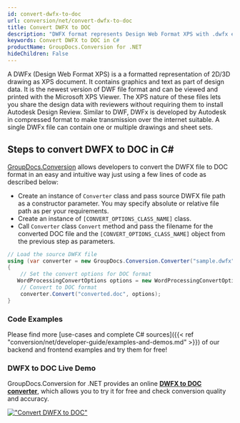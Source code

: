 ```yaml
---
id: convert-dwfx-to-doc
url: conversion/net/convert-dwfx-to-doc
title: Convert DWFX to DOC
description: "DWFX format represents Design Web Format XPS with .dwfx extension. Learn how to convert DWFX to DOC file programmatically in C# language using GroupDocs.Conversion for .NET library."
keywords: Convert DWFX to DOC in C#
productName: GroupDocs.Conversion for .NET
hideChildren: False
---
```


A DWFx (Design Web Format XPS) is a a formatted representation of 2D/3D drawing as XPS document. It contains graphics and text as part of design data. It is the newest version of DWF file format and can be viewed and printed with the Microsoft XPS Viewer. The XPS nature of these files lets you share the design data with reviewers without requiring them to install Autodesk Design Review. Similar to DWF, DWFx is developed by Autodesk in compressed format to make transmission over the internet suitable. A single DWFx file can contain one or multiple drawings and sheet sets.

## Steps to convert DWFX to DOC in C#

[GroupDocs.Conversion](https://products.groupdocs.com/conversion/net) allows developers to convert the DWFX file to DOC format in an easy and intuitive way just using a few lines of code as described below:

* Create an instance of `Converter` class and pass source DWFX file path as a constructor parameter. You may specify absolute or relative file path as per your requirements. 
* Create an instance of `[CONVERT_OPTIONS_CLASS_NAME]` class.
* Call `Converter` class `Convert` method and pass the filename for the converted DOC file and the `[CONVERT_OPTIONS_CLASS_NAME]` object from the previous step as parameters.

```csharp
// Load the source DWFX file
using (var converter = new GroupDocs.Conversion.Converter("sample.dwfx"))
{
    // Set the convert options for DOC format
   WordProcessingConvertOptions options = new WordProcessingConvertOptions { Format = GroupDocs.Conversion.FileTypes.WordProcessingFileType.Doc };
    // Convert to DOC format
    converter.Convert("converted.doc", options);
}
```

### Code Examples

Please find more [use-cases and complete C# sources]({{< ref "conversion/net/developer-guide/examples-and-demos.md" >}}) of our backend and frontend examples and try them for free!

### DWFX to DOC Live Demo

GroupDocs.Conversion for .NET provides an online [**DWFX to DOC converter**](https://products.groupdocs.app/conversion/dwfx-to-doc), which allows you to try it for free and check conversion quality and accuracy.

[!["Convert DWFX to DOC"](conversion/net/images/convert-to-doc/convert-dwfx-to-doc.png)](https://products.groupdocs.app/conversion/dwfx-to-doc)